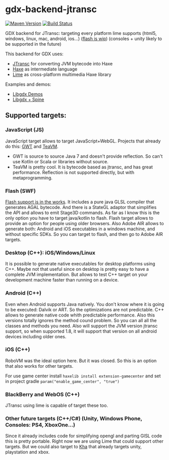 # gdx-backend-jtransc

[![Maven Version](https://img.shields.io/github/tag/jtransc/gdx-backend-jtransc.svg?style=flat&label=maven)](http://search.maven.org/#search%7Cga%7C1%7Ca%3A%22gdx-backend-jtransc%22) [![Build Status](https://secure.travis-ci.org/jtransc/gdx-backend-jtransc.svg)](http://travis-ci.org/#!/jtransc/gdx-backend-jtransc)


GDX backend for JTransc: targeting every platform lime supports (html5, windows, linux, mac, android, ios...) ([flash is wip](https://github.com/jtransc/gdx-backend-jtransc/issues/3)) (consoles + unity likely to be supported in the future)

This backend for GDX uses:
* [JTransc](https://github.com/jtransc/jtransc/) for converting JVM bytecode into Haxe
* [Haxe](http://haxe.org/) as intermediate language
* [Lime](https://github.com/openfl/lime) as cross-platform multimedia Haxe library

Examples and demos:
* [Libgdx Demos](https://github.com/jtransc/jtransc-examples/tree/master/libgdx)
* [Libgdx + Spine](https://github.com/jtransc/jtransc-examples/tree/master/spine-demo)

## Supported targets:

### JavaScript (JS)

JavaScript target allows to target JavaScript+WebGL. Projects that already do this:
[GWT](http://www.gwtproject.org/) and [TeaVM](https://github.com/konsoletyper/teavm).
* GWT is source to source Java 7 and doesn't provide reflection. So can't use Kotlin or Scala or libraries without source.
* TeaVM is pretty cool. It is bytecode based as jtransc, and has great performance. Reflection is not supported directly, but with metaprogramming.

### Flash (SWF)

[Flash support is in the works](https://github.com/jtransc/gdx-backend-jtransc/issues/3). It includes a pure java GLSL compiler that generates AGAL bytecode. And there is a StateGL adaptor that simplifies the API and allows to emit Stage3D commands.
As far as I know this is the only option you have to target java/kotlin to flash.
Flash target allows to provide an option for people using older browsers.
Also Adobe AIR allows to generate both: Android and iOS executables in a windows machine, and without specific SDKs.
So you can target to flash, and then go to Adobe AIR targets.

### Desktop (C++): iOS/Windows/Linux

It is possible to generate native executables for desktop platforms using C++. Maybe not that useful since on desktop is pretty easy to have a complete JVM implementation. But allows to test C++ target on your development machine faster than running on a device.

### Android (C++)

Even when Android supports Java natively. You don't know where it is going to be executed: Dalvik or ART. So the optimizations are not predictable. C++ allows to generate native code whith predictable performance. Also this versions totally ignores the method cound problem. So you can all all the classes and methods you need.
Also will support the JVM version jtransc support, so when supported 1.8, it will support that version on all android devices including older ones.

### iOS (C++)

RoboVM was the ideal option here. But it was closed. So this is an option that also works for other targets.

For use game center install `haxelib install extension-gamecenter` and set in project gradle `param("enable_game_center", "true")`

### BlackBerry and WebOS (C++)

JTransc using lime is capable of target these too.

### Other future targets (C++/C#) (Unity, Windows Phone, Consoles: PS4, XboxOne...)

Since it already includes code for simplifying opengl and parting GlSL code this is pretty portable.
Right now we are using Lime that could support other targets.
But we could also target to [Kha](http://kha.tech/) that already targets unity, playstation and xbox.
